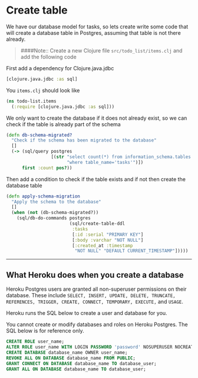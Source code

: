 # Create table

We have our database model for tasks, so lets create write some code that will create a database table in Postgres, assuming that table is not there already.


> ####Note:: Create a new Clojure file `src/todo_list/items.clj` and add the following code

First add a dependency for Clojure.java.jdbc

```clojure
[clojure.java.jdbc :as sql]
```

You `items.clj` should look like

```clojure
(ns todo-list.items
  (:require [clojure.java.jdbc :as sql]))
```

We only want to create the database if it does not already exist, so we can check if the table is already part of the schema

```clojure
(defn db-schema-migrated?
  "Check if the schema has been migrated to the database"
  []
  (-> (sql/query postgres
                 [(str "select count(*) from information_schema.tables "
                       "where table_name='tasks'")])
      first :count pos?))
```

Then add a condition to check if the table exists and if not then create the database table

```clojure
(defn apply-schema-migration
  "Apply the schema to the database"
  []
  (when (not (db-schema-migrated?))
    (sql/db-do-commands postgres
                        (sql/create-table-ddl
                         :tasks
                         [:id :serial "PRIMARY KEY"]
                         [:body :varchar "NOT NULL"]
                         [:created_at :timestamp
                          "NOT NULL" "DEFAULT CURRENT_TIMESTAMP"]))))
```

<hr />

## What Heroku does when you create a database

Heroku Postgres users are granted all non-superuser permissions on their database. These include `SELECT, INSERT, UPDATE, DELETE, TRUNCATE, REFERENCES, TRIGGER, CREATE, CONNECT, TEMPORARY, EXECUTE,` and `USAGE`.

Heroku runs the SQL below to create a user and database for you.

You cannot create or modify databases and roles on Heroku Postgres. The SQL below is for reference only.

```sql
CREATE ROLE user_name;
ALTER ROLE user_name WITH LOGIN PASSWORD 'password' NOSUPERUSER NOCREATEDB NOCREATEROLE;
CREATE DATABASE database_name OWNER user_name;
REVOKE ALL ON DATABASE database_name FROM PUBLIC;
GRANT CONNECT ON DATABASE database_name TO database_user;
GRANT ALL ON DATABASE database_name TO database_user;
```

